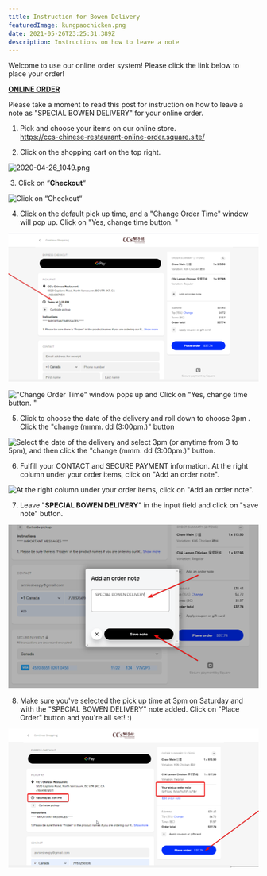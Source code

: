 ```yaml
---
title: Instruction for Bowen Delivery
featuredImage: kungpaochicken.png
date: 2021-05-26T23:25:31.389Z
description: Instructions on how to leave a note
---
```

<!--StartFragment-->

<!-- wp:paragraph -->

Welcome to use our online order system! Please click the link below to place your order!

<!-- /wp:paragraph -->

<!-- wp:paragraph -->

**[ONLINE ORDER](https://ccs-chinese-restaurant-online-order.square.site/)**

<!-- /wp:paragraph -->

<!-- wp:paragraph -->

Please take a moment to read this post for instruction on how to leave a note as "SPECIAL BOWEN DELIVERY" for your online order.

<!-- /wp:paragraph -->

<!-- wp:paragraph -->

1. Pick and choose your items on our online store.\
   <https://ccs-chinese-restaurant-online-order.square.site/>

<!-- /wp:paragraph -->

<!-- wp:paragraph -->

2. Click on the shopping cart on the top right.

<!-- /wp:paragraph -->

<!-- wp:image -->

![2020-04-26_1049.png](cart.png "Click on the shopping cart on the top right")

<!-- /wp:image -->

<!-- wp:paragraph -->

 3. Click on “**Checkout**“

<!-- /wp:paragraph -->

<!-- wp:image {"id":28699,"sizeSlug":"large","linkDestination":"none"} -->

![](checkout.png " Click on “Checkout“")

<!-- /wp:image -->

<!-- wp:paragraph -->

4. Click on the default pick up time, and a "Change Order Time" window will pop up. Click on "Yes, change time button. "

<!-- /wp:paragraph -->

<!-- wp:image {"id":28700,"sizeSlug":"large","linkDestination":"none"} -->

![](chrome_laoqdycu1n.png "Click on the default pick up time")

![](chrome_rcqwhdskcr.png "\"Change Order Time\" window pops up and Click on \"Yes, change time button. \"")

<!-- /wp:image -->

<!-- wp:paragraph -->

5. Click to choose the date of the delivery and roll down to choose 3pm . Click the  "change (mmm. dd (3:00pm.)" button

![](chrome_ajsrfxgstk.png "Select the date of the delivery and select 3pm (or anytime from 3 to 5pm), and then click the \"change  (mmm. dd (3:00pm.)\" button.")

6. Fulfill your CONTACT and SECURE PAYMENT information. At the right column under your order items, click on "Add an order note". 

<!-- /wp:paragraph -->

<!-- wp:image {"id":28701,"sizeSlug":"large","linkDestination":"none"} -->

![](chrome_7nhuago0ds.png "At the right column under your order items, click on \"Add an order note\".")

<!-- /wp:image -->

<!--EndFragment-->

7. Leave "**SPECIAL BOWEN DELIVERY**" in the input field and click on "save note" button.



![](chrome_jjmur8wgqp.png)



8.  Make sure you've selected the pick up time at 3pm on Saturday and with the "SPECIAL BOWEN DELIVERY" note added. Click on "Place Order" button and you're all set! :)

![](sharex_fsft8zfsmb.png)